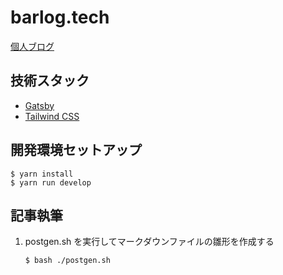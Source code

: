 # barlog.tech

[個人ブログ](https://barlog.tech)

## 技術スタック

* [Gatsby](https://www.gatsbyjs.com/)
* [Tailwind CSS](https://tailwindcss.com/)

## 開発環境セットアップ
```
$ yarn install
$ yarn run develop
```

## 記事執筆
1. postgen.sh を実行してマークダウンファイルの雛形を作成する
    ```
    $ bash ./postgen.sh
    ```